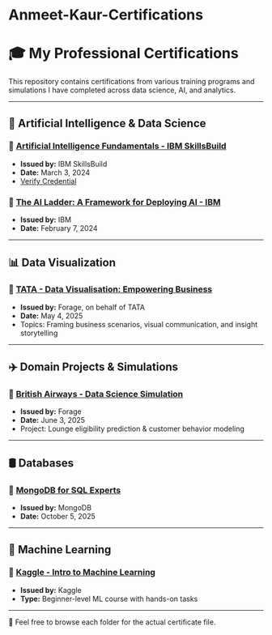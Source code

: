 # Anmeet-Kaur-Certifications

# 🎓 My Professional Certifications

This repository contains certifications from various training programs and simulations I have completed across data science, AI, and analytics.

---

## 🧠 Artificial Intelligence & Data Science

### 🔹 [Artificial Intelligence Fundamentals - IBM SkillsBuild](./IBM/AI_Fundamentals_Credly.pdf)
- **Issued by:** IBM SkillsBuild  
- **Date:** March 3, 2024  
- [Verify Credential](https://www.credly.com/go/IlcZsGMZ)

### 🔹 [The AI Ladder: A Framework for Deploying AI - IBM](./IBM/AI_Ladder_Deployment.pdf)
- **Issued by:** IBM  
- **Date:** February 7, 2024

---

## 📊 Data Visualization

### 🔹 [TATA - Data Visualisation: Empowering Business](./TATA/Data_Visualization_Forage.pdf)
- **Issued by:** Forage, on behalf of TATA  
- **Date:** May 4, 2025  
- Topics: Framing business scenarios, visual communication, and insight storytelling

---

## ✈️ Domain Projects & Simulations

### 🔹 [British Airways - Data Science Simulation](./British_Airways/Data_Science_Simulation.pdf)
- **Issued by:** Forage  
- **Date:** June 3, 2025  
- Project: Lounge eligibility prediction & customer behavior modeling

---

## 🛢️ Databases

### 🔹 [MongoDB for SQL Experts](./MongoDB/MongoDB_SQL_Experts.pdf)
- **Issued by:** MongoDB  
- **Date:** October 5, 2025

---

## 🧪 Machine Learning

### 🔹 [Kaggle - Intro to Machine Learning](./Kaggle/Intro_to_Machine_Learning.png)
- **Issued by:** Kaggle  
- **Type:** Beginner-level ML course with hands-on tasks

---

📁 Feel free to browse each folder for the actual certificate file.
